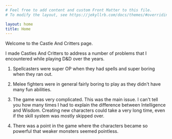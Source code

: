 ```yaml
---
# Feel free to add content and custom Front Matter to this file.
# To modify the layout, see https://jekyllrb.com/docs/themes/#overriding-theme-defaults

layout: home
title: Home
---
```


Welcome to the Castle And Critters page.

I made Castles And Critters to address a number of problems that I encountered while playing D&D over the years.

1. Spellcasters were super OP when they had spells and super boring when they ran out.

2. Melee fighters were in general fairly boring to play as they didn't have many fun abilities.

3. The game was very complicated. This was the main issue. I can't tell you how many times I had to explain the difference between Intelligence and Wisdom. Creating new characters could take a very long time, even if the skill system was mostly skipped over.

4. There was a point in the game where the characters became so powerful that weaker monsters seemed pointless.
